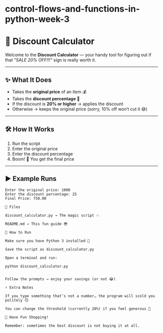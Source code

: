 # control-flows-and-functions-in-python-week-3
# 🛒 Discount Calculator

Welcome to the **Discount Calculator** — your handy tool for figuring out if that *"SALE 20% OFF!!!"* sign is really worth it.  

---

## ✨ What It Does
- Takes the **original price** of an item 💰  
- Takes the **discount percentage** 🎯  
- If the discount is **20% or higher** → applies the discount  
- Otherwise → keeps the original price (sorry, 10% off won’t cut it 😅)  

---

## 🛠 How It Works
1. Run the script
2. Enter the original price  
3. Enter the discount percentage  
4. Boom! 🎉 You get the final price

---

## ▶️ Example Runs

```text
Enter the original price: 1000
Enter the discount percentage: 25
Final Price: 750.00

📂 Files

discount_calculator.py → The magic script ✨

README.md → This fun guide 😎

🚀 How to Run

Make sure you have Python 3 installed 🐍

Save the script as discount_calculator.py

Open a terminal and run:

python discount_calculator.py


Follow the prompts → enjoy your savings (or not 😂)

⚡ Extra Notes

If you type something that’s not a number… the program will scold you politely 🙃

You can change the threshold (currently 20%) if you feel generous 🤑

🎉 Have Fun Shopping!

Remember: sometimes the best discount is not buying it at all.